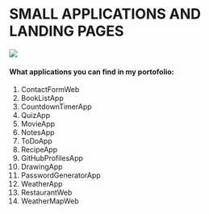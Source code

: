 # SMALL APPLICATIONS AND LANDING PAGES
<img src="https://play.google.com/store/apps/details?id=com.HTML.AngularJS.Codeplay&hl=ro&gl=US"/>

<div>
    <h4>What applications you can find in my portofolio:</h4>
    <ol>
        <li>ContactFormWeb</li>
        <li>BookListApp</li>
        <li>CountdownTimerApp</li>
        <li>QuizApp</li>
        <li>MovieApp</li>
        <li>NotesApp</li>
        <li>ToDoApp</li>
        <li>RecipeApp</li>
        <li>GitHubProfilesApp</li>
        <li>DrawingApp</li>
        <li>PasswordGeneratorApp</li>
        <li>WeatherApp</li>
        <li>RestaurantWeb</li>
        <li>WeatherMapWeb</li>
    </ol>
</div>
